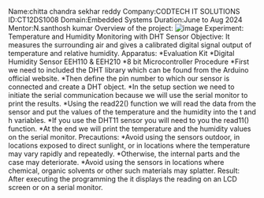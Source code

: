 Name:chitta chandra sekhar reddy 
Company:CODTECH IT SOLUTIONS 
ID:CT12DS1008
Domain:Embedded Systems 
Duration:June to Aug 2024 
Mentor:N.santhosh kumar
Overview of the project: 
![image](https://github.com/chittachandra/task-2/assets/173767450/42ee7473-8607-4d99-a0b0-3c76d71eed3c)
Experiment:
           Temperature and Humidity Monitoring with DHT Sensor 
Objective: 
          It measures the surrounding air and gives a calibrated digital signal output of temperature and relative humidity.
Apparatus: 
          *Evaluation Kit *Digital Humidity Sensor EEH110 & EEH210 
          *8 bit Microcontroller Procedure *First we need to included the DHT library which can be found from the Arduino official website. 
          *Then define the pin number to which our sensor is connected and create a DHT object. 
          *In the setup section we need to initiate the serial communication because we will use the serial monitor to print the results. 
          *Using the read22() function we will read the data from the sensor and put the values of the temperature and the humidity into the t and h variables. 
          *If you use the DHT11 sensor you will need to you the read11() function. 
          *At the end we will print the temperature and the humidity values on the serial monitor.
Precautions: 
            *Avoid using the sensors outdoor, in locations exposed to direct sunlight, or in locations where the temperature may vary rapidly and repeatedly. 
            *Otherwise, the internal parts and the case may deteriorate. 
            *Avoid using the sensors in locations where chemical, organic solvents or other such materials may splatter. 
Result:
        After executing the programming the it displays the reading on an LCD screen or on a serial monitor.
